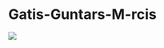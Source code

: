 # Gatis-Guntars-M-rcis

![](https://github.com/gunca16/Gatis-Guntars-M-rcis/blob/main/Ekr%C4%81nuz%C5%86%C4%93mums%202025-05-12%20101449.png)
